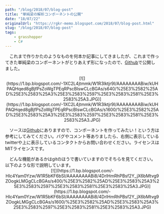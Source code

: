 ```yaml
---
path: "/blog/2018/07/blog-post"
title: "単純梁の解析コンポーネントの公開"
date: "18/07/22"
originalUrl: "https://rgkr-memo.blogspot.com/2018/07/blog-post.html"
slug: "/blog/2018/07/blog-post"
tags:
    - grasshopper
    - C#
---
```

　これまで作りかたのようなものを何本か記事にしてきましたが、これまで作ってきた単純梁のコンポーネントがとりあえず形になったので、[Github](https://github.com/hiro-n-rgkr/BeamAnalysis/releases)で公開しました。  

<div class="separator" style="clear: both; text-align: center;">[![](https://1.bp.blogspot.com/-1XC2L4jtmmk/W1R3lktjr9I/AAAAAAAABiw/kUHPAQHqed8gBjfPsZoWgTPEqRPscBIswCLcBGAs/s640/%25E3%2582%25AD%25E3%2583%25A3%25E3%2583%2597%25E3%2583%2581%25E3%2583%25A3.JPG)](https://1.bp.blogspot.com/-1XC2L4jtmmk/W1R3lktjr9I/AAAAAAAABiw/kUHPAQHqed8gBjfPsZoWgTPEqRPscBIswCLcBGAs/s1600/%25E3%2582%25AD%25E3%2583%25A3%25E3%2583%2597%25E3%2583%2581%25E3%2583%25A3.JPG)</div>  

　ソースは[Github](https://github.com/hiro-n-rgkr/BeamAnalysis/releases)にありますので、コンポーネントを作ってみたい！という方は参考にしてみてください。バグやコメント等ありましたら、右側に表示しているtwitterや上に表示しているコンタクトからお問い合わせください。ライセンスはMITライセンスです。  
<div>　どんな機能があるかはgitのほうで書いていますのでそちらを見てください。以下のような形で説明しています。</div><div class="separator" style="clear: both; text-align: center;">[![](https://1.bp.blogspot.com/-Hlc4Yam0Yzw/W1R5bKF6bSI/AAAAAAAABi8/4DrlHmRhPBsf2Y_jX6bMtvg9ZOogkLMGgCLcBGAs/s400/%25E3%2582%25AD%25E3%2583%25A3%25E3%2583%2597%25E3%2583%2581%25E3%2583%25A3.JPG)](https://1.bp.blogspot.com/-Hlc4Yam0Yzw/W1R5bKF6bSI/AAAAAAAABi8/4DrlHmRhPBsf2Y_jX6bMtvg9ZOogkLMGgCLcBGAs/s1600/%25E3%2582%25AD%25E3%2583%25A3%25E3%2583%2597%25E3%2583%2581%25E3%2583%25A3.JPG)</div><div>  
</div>